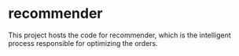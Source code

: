 # recommender
This project hosts the code for recommender, which is the intelligent process responsible for optimizing the orders.
